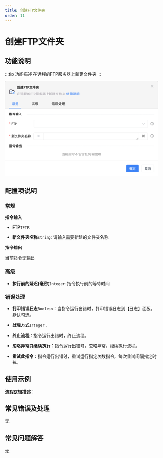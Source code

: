 ```yaml
---
title: 创建FTP文件夹
order: 11
---
```


# 创建FTP文件夹

## 功能说明

:::tip 功能描述
在远程的FTP服务器上新建文件夹
:::

![创建FTP文件夹](../../../assets/创建FTP文件夹_command.png)

## 配置项说明

### 常规

**指令输入**

- **FTP**`TFTP`: 

- **新文件夹名称**`string`: 请输入需要新建的文件夹名称


**指令输出**

当前指令无输出

### 高级

- **执行前的延迟(毫秒)**`Integer`: 指令执行前的等待时间

### 错误处理

- **打印错误日志**`Boolean`：当指令运行出错时，打印错误日志到【日志】面板。默认勾选。

- **处理方式**`Integer`：

 - **终止流程**：指令运行出错时，终止流程。

 - **忽略异常并继续执行**：指令运行出错时，忽略异常，继续执行流程。

 - **重试此指令**：指令运行出错时，重试运行指定次数指令，每次重试间隔指定时长。

## 使用示例

**流程逻辑描述：** 

## 常见错误及处理

无

## 常见问题解答

无

